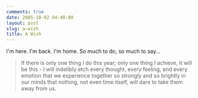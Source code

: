 ```yaml
---
comments: true
date: 2005-10-02 04:48:00
layout: post
slug: a-wish
title: A Wish
---
```


I'm here.  I'm back.  I'm home.  So much to do, so much to say...

> If there is only one thing I do this year; only one thing I achieve, it will be this - I will indelibly etch every thought, every feeling, and every emotion that we experience together so strongly and so brightly in our minds that nothing, not even time itself, will dare to take them away from us.
